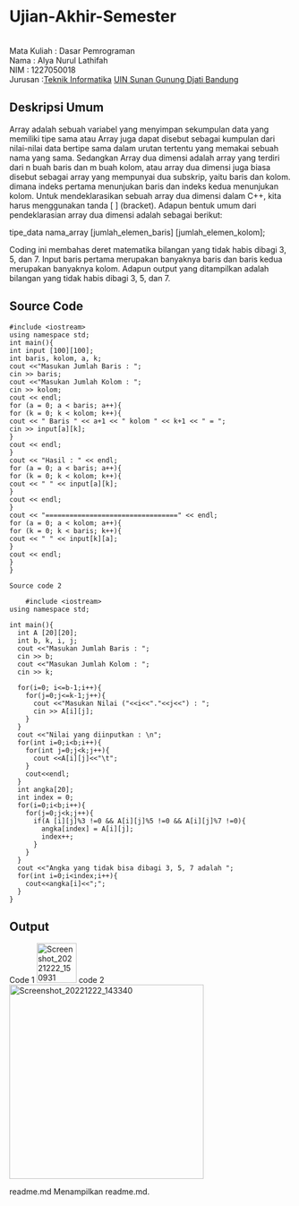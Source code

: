 # Ujian-Akhir-Semester
<br>Mata Kuliah 	: Dasar Pemrograman
<br> Nama		: Alya Nurul Lathifah
<br>NIM		:	1227050018
<br>Jurusan		:[Teknik Informatika](http://if.uinsgd.ac.id/) [UIN Sunan Gunung Djati Bandung](https://uinsgd.ac.id/) 

## Deskripsi Umum
Array adalah sebuah variabel yang menyimpan sekumpulan data yang memiliki tipe sama atau Array juga dapat disebut sebagai kumpulan dari nilai-nilai data bertipe sama dalam urutan tertentu yang memakai sebuah nama yang sama. Sedangkan Array dua dimensi adalah array yang terdiri dari n buah baris dan m buah kolom, atau array dua dimensi juga biasa disebut sebagai array yang mempunyai dua subskrip, yaitu baris dan kolom. dimana indeks pertama menunjukan baris dan indeks kedua menunjukan kolom. Untuk mendeklarasikan sebuah array dua dimensi dalam C++, kita harus menggunakan tanda [ ] (bracket). Adapun bentuk umum dari pendeklarasian array dua dimensi adalah sebagai berikut:

tipe_data nama_array [jumlah_elemen_baris] [jumlah_elemen_kolom];

Coding ini membahas deret matematika bilangan yang tidak habis dibagi 3, 5, dan 7.
Input baris pertama merupakan banyaknya baris dan baris kedua merupakan banyaknya kolom. Adapun output yang ditampilkan adalah bilangan yang tidak habis dibagi 3, 5, dan 7.

## Source Code

    #include <iostream>
    using namespace std;
    int main(){
    int input [100][100];
    int baris, kolom, a, k;
    cout <<"Masukan Jumlah Baris : ";
    cin >> baris;
    cout <<"Masukan Jumlah Kolom : ";
    cin >> kolom;
    cout << endl;
    for (a = 0; a < baris; a++){
    for (k = 0; k < kolom; k++){
    cout << " Baris " << a+1 << " kolom " << k+1 << " = ";
    cin >> input[a][k];
    }
    cout << endl;
    }
    cout << "Hasil : " << endl;
    for (a = 0; a < baris; a++){
    for (k = 0; k < kolom; k++){
    cout << " " << input[a][k];
    }
    cout << endl;
    }
    cout << "=================================" << endl;
    for (a = 0; a < kolom; a++){
    for (k = 0; k < baris; k++){
    cout << " " << input[k][a];
    }
    cout << endl;
    }
    }
    
    Source code 2
    
        #include <iostream>
    using namespace std;

    int main(){
      int A [20][20];
      int b, k, i, j;
      cout <<"Masukan Jumlah Baris : ";
      cin >> b;
      cout <<"Masukan Jumlah Kolom : ";
      cin >> k;

      for(i=0; i<=b-1;i++){
        for(j=0;j<=k-1;j++){
          cout <<"Masukan Nilai ("<<i<<"."<<j<<") : ";
          cin >> A[i][j];
        }
      }
      cout <<"Nilai yang diinputkan : \n";
      for(int i=0;i<b;i++){
        for(int j=0;j<k;j++){
          cout <<A[i][j]<<"\t";
        }
        cout<<endl;
      }
      int angka[20];
      int index = 0;
      for(i=0;i<b;i++){
        for(j=0;j<k;j++){
          if(A [i][j]%3 !=0 && A[i][j]%5 !=0 && A[i][j]%7 !=0){
            angka[index] = A[i][j];
            index++;
          }
        }
      }
      cout <<"Angka yang tidak bisa dibagi 3, 5, 7 adalah ";
      for(int i=0;i<index;i++){
        cout<<angka[i]<<";";
      }
    }
## Output

Code 1
<img width="71" alt="Screenshot_20221222_150931" src="https://user-images.githubusercontent.com/121221565/209099601-cc38735d-95d9-4c07-a2d5-2a906d6ef420.png">
code 2
<img width="347" alt="Screenshot_20221222_143340" src="https://user-images.githubusercontent.com/121221565/209099741-fc58b859-6011-4c44-9e5e-6c7061944377.png">



readme.md
Menampilkan readme.md.
